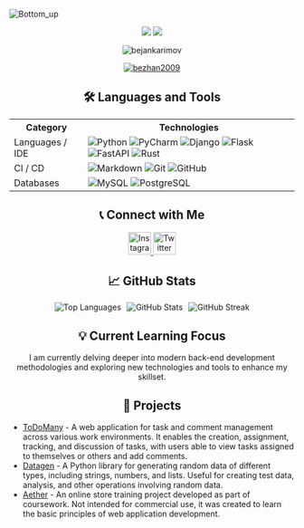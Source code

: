 
![Bottom_up](https://github.com/bezhan2009/bezhan2009/assets/157696306/7dd368e9-0e34-48b2-be94-9d581820ebef)

<p align="center">
    <a href="https://github.com/bezhan2009/bezhan2009"><img src="https://img.shields.io/badge/status-updating-brightgreen.svg"></a>
    <a href="https://github.com/python/cpython"><img src="https://img.shields.io/badge/Python-3.12-FF1493.svg"></a>
</p>

<p align="center">
  <img src="https://komarev.com/ghpvc/?username=bejankarimov&label=Profile%20views&color=0e75b6&style=flat-square" alt="bejankarimov" />
</p>
<p align="center"> 
  <a href="https://github.com/ryo-ma/github-profile-trophy">
    <img src="https://github-profile-trophy.vercel.app/?username=bezhan2009&theme=darkhub&no-frame=true&margin-w=15&margin-h=15&column=7" alt="bezhan2009" />
  </a> 
</p>

<h2 align="center">🛠️ Languages and Tools</h2>

<table align="center">
  <tr>
    <th>Category</th>
    <th>Technologies</th>
  </tr>
  <tr>
    <td>Languages / IDE</td>
    <td>
      <img src="https://img.shields.io/badge/-Python-3776AB?style=flat&logo=Python&logoColor=white" alt="Python" />
      <img src="https://img.shields.io/badge/-PyCharm-3776AB?style=flat&logo=PyCharm&logoColor=white" alt="PyCharm" />
      <img src="https://img.shields.io/badge/-Django-092E20?style=flat&logo=Django&logoColor=white" alt="Django" />
      <img src="https://img.shields.io/badge/-Flask-000000?style=flat&logo=Flask&logoColor=white" alt="Flask" />
      <img src="https://img.shields.io/badge/-FastAPI-009688?style=flat&logo=FastAPI&logoColor=white" alt="FastAPI" />
      <img src="https://img.shields.io/badge/-Rust-000000?style=flat&logo=Rust&logoColor=white" alt="Rust" />
    </td>
  </tr>
  <tr>
    <td>CI / CD</td>
    <td>
      <img src="https://img.shields.io/badge/-Markdown-2088FF?style=flat&logo=Markdown&logoColor=white" alt="Markdown" />
      <img src="https://img.shields.io/badge/-Git-F05032?style=flat&logo=git&logoColor=white" alt="Git" />
      <img src="https://img.shields.io/badge/-GitHub-181717?style=flat&logo=github&logoColor=white" alt="GitHub" />
    </td>
  </tr>
  <tr>
    <td>Databases</td>
    <td>
      <img src="https://img.shields.io/badge/-MySQL-4479A1?style=flat&logo=MySQL&logoColor=white" alt="MySQL" />
      <img src="https://img.shields.io/badge/-PostgreSQL-336791?style=flat&logo=postgresql&logoColor=white" alt="PostgreSQL" />
    </td>
  </tr>
</table>

<h2 align="center">📞 Connect with Me</h2>

<p align="center">
  <a href="https://www.instagram.com/chupapy.munanuu/" target="_blank">
    <img src="https://img.icons8.com/color/48/000000/instagram-new.png" alt="Instagram" width="40" height="40"/>
  </a>
  <a href="https://twitter.com/BezanKarim90911" target="_blank">
    <img src="https://img.icons8.com/color/48/000000/twitter--v2.png" alt="Twitter" width="40" height="40"/>
  </a>
</p>

<h2 align="center">📈 GitHub Stats</h2>

<p align="center" style="display: flex; justify-content: center; gap: 10px;">
  <img src="https://github-readme-stats.vercel.app/api/top-langs?username=bezhan2009&show_icons=true&locale=en&layout=compact&theme=dark&hide_border=true&bg_color=0D1117&title_color=ffffff&text_color=c9d1d9&icon_color=2f80ed" alt="Top Languages" style="max-width: 300px;" />
  <img src="https://github-readme-stats.vercel.app/api?username=bezhan2009&show_icons=true&locale=en&theme=chartreuse-dark&hide_border=true&bg_color=0D1117&title_color=ffffff&text_color=c9d1d9&icon_color=2f80ed" alt="GitHub Stats" style="max-width: 300px;" />
  <img src="https://github-readme-streak-stats.herokuapp.com/?user=bezhan2009&theme=chartreuse-dark&hide_border=true&background=0D1117&currStreakLabel=ffffff&sideLabels=ffffff&currStreakNum=2f80ed&sideNums=c9d1d9&dates=c9d1d9&ring=2f80ed&fire=2f80ed" alt="GitHub Streak" style="max-width: 300px;" />
  

</p>

<h2 align="center">💡 Current Learning Focus</h2>
<p align="center">
  I am currently delving deeper into modern back-end development methodologies and exploring new technologies and tools to enhance my skillset.
</p>

<h2 align="center">📝 Projects</h2>
<ul>
  <li><a href="https://github.com/bezhan2009/ToDoMany">ToDoMany</a> - A web application for task and comment management across various work environments. It enables the creation, assignment, tracking, and discussion of tasks, with users able to view tasks assigned to themselves or others and add comments.</li>
  <li><a href="https://github.com/bezhan2009/Datagen">Datagen</a> - A Python library for generating random data of different types, including strings, numbers, and lists. Useful for creating test data, analysis, and other operations involving random data.</li>
  <li><a href="https://github.com/bezhan2009/Aether">Aether</a> - An online store training project developed as part of coursework. Not intended for commercial use, it was created to learn the basic principles of web application development.</li>
</ul>
